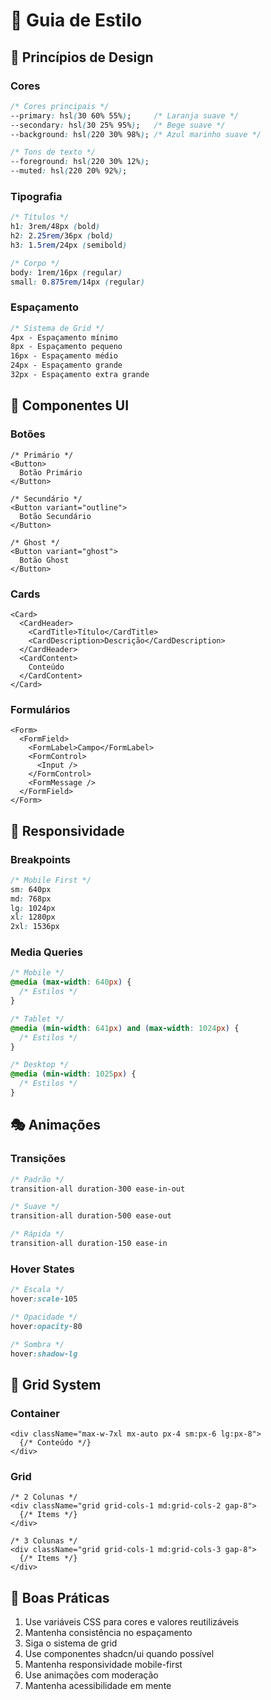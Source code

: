 # 🎨 Guia de Estilo

## 🎯 Princípios de Design

### Cores
```css
/* Cores principais */
--primary: hsl(30 60% 55%);     /* Laranja suave */
--secondary: hsl(30 25% 95%);   /* Bege suave */
--background: hsl(220 30% 98%); /* Azul marinho suave */

/* Tons de texto */
--foreground: hsl(220 30% 12%);
--muted: hsl(220 20% 92%);
```

### Tipografia
```css
/* Títulos */
h1: 3rem/48px (bold)
h2: 2.25rem/36px (bold)
h3: 1.5rem/24px (semibold)

/* Corpo */
body: 1rem/16px (regular)
small: 0.875rem/14px (regular)
```

### Espaçamento
```css
/* Sistema de Grid */
4px - Espaçamento mínimo
8px - Espaçamento pequeno
16px - Espaçamento médio
24px - Espaçamento grande
32px - Espaçamento extra grande
```

## 💅 Componentes UI

### Botões
```tsx
/* Primário */
<Button>
  Botão Primário
</Button>

/* Secundário */
<Button variant="outline">
  Botão Secundário
</Button>

/* Ghost */
<Button variant="ghost">
  Botão Ghost
</Button>
```

### Cards
```tsx
<Card>
  <CardHeader>
    <CardTitle>Título</CardTitle>
    <CardDescription>Descrição</CardDescription>
  </CardHeader>
  <CardContent>
    Conteúdo
  </CardContent>
</Card>
```

### Formulários
```tsx
<Form>
  <FormField>
    <FormLabel>Campo</FormLabel>
    <FormControl>
      <Input />
    </FormControl>
    <FormMessage />
  </FormField>
</Form>
```

## 📱 Responsividade

### Breakpoints
```css
/* Mobile First */
sm: 640px
md: 768px
lg: 1024px
xl: 1280px
2xl: 1536px
```

### Media Queries
```css
/* Mobile */
@media (max-width: 640px) {
  /* Estilos */
}

/* Tablet */
@media (min-width: 641px) and (max-width: 1024px) {
  /* Estilos */
}

/* Desktop */
@media (min-width: 1025px) {
  /* Estilos */
}
```

## 🎭 Animações

### Transições
```css
/* Padrão */
transition-all duration-300 ease-in-out

/* Suave */
transition-all duration-500 ease-out

/* Rápida */
transition-all duration-150 ease-in
```

### Hover States
```css
/* Escala */
hover:scale-105

/* Opacidade */
hover:opacity-80

/* Sombra */
hover:shadow-lg
```

## 📏 Grid System

### Container
```tsx
<div className="max-w-7xl mx-auto px-4 sm:px-6 lg:px-8">
  {/* Conteúdo */}
</div>
```

### Grid
```tsx
/* 2 Colunas */
<div className="grid grid-cols-1 md:grid-cols-2 gap-8">
  {/* Items */}
</div>

/* 3 Colunas */
<div className="grid grid-cols-1 md:grid-cols-3 gap-8">
  {/* Items */}
</div>
```

## 🎯 Boas Práticas

1. Use variáveis CSS para cores e valores reutilizáveis
2. Mantenha consistência no espaçamento
3. Siga o sistema de grid
4. Use componentes shadcn/ui quando possível
5. Mantenha responsividade mobile-first
6. Use animações com moderação
7. Mantenha acessibilidade em mente